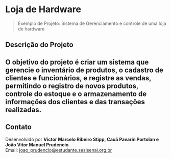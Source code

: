 # **Loja de Hardware**

> Exemplo de Projeto: Sistema de Gerenciamento e controle de uma loja de hardware

## Descrição do Projeto

O objetivo do projeto é criar um sistema que gerencie o inventário de produtos, o cadastro de clientes e funcionários, e registre as vendas, permitindo o registro de novos produtos, controle do estoque e o armazenamento de informações dos clientes e das transações realizadas.
---

## Contato

Desenvolvido por **Victor Marcelo Ribeiro Stipp, Cauã Pavarin Portolan e João Vitor Manuel Prudencio**.  
Email: joao_prudencio@estudante.sesisenai.org.br
